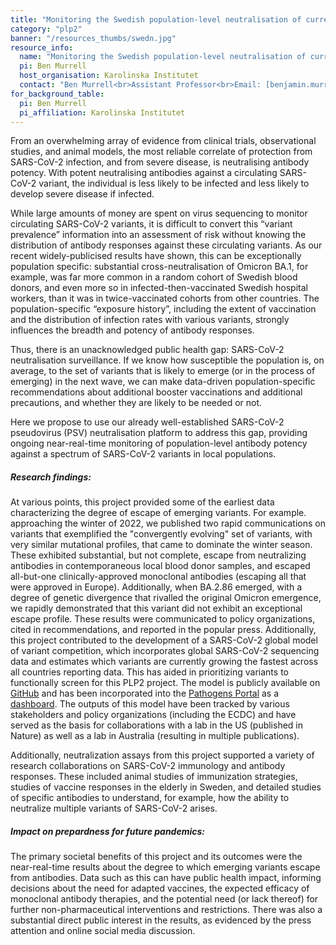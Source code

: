 ```yaml
---
title: "Monitoring the Swedish population-level neutralisation of current and emerging SARS-CoV-2 variants (SwedN)"
category: "plp2"
banner: "/resources_thumbs/swedn.jpg"
resource_info:
  name: "Monitoring the Swedish population-level neutralisation of current and emerging SARS-CoV-2 variants (SwedN)"
  pi: Ben Murrell
  host_organisation: Karolinska Institutet
  contact: "Ben Murrell<br>Assistant Professor<br>Email: [benjamin.murrell@ki.se](mailto:benjamin.murrell@ki.se)"
for_background_table:
  pi: Ben Murrell
  pi_affiliation: Karolinska Institutet
---
```


From an overwhelming array of evidence from clinical trials, observational studies, and animal models, the most reliable correlate of protection from SARS-CoV-2 infection, and from severe disease, is neutralising antibody potency. With potent neutralising antibodies against a circulating SARS-CoV-2 variant, the individual is less likely to be infected and less likely to develop severe disease if infected.

While large amounts of money are spent on virus sequencing to monitor circulating SARS-CoV-2 variants, it is difficult to convert this “variant prevalence” information into an assessment of risk without knowing the distribution of antibody responses against these circulating variants. As our recent widely-publicised results have shown, this can be exceptionally population specific: substantial cross-neutralisation of Omicron BA.1, for example, was far more common in a random cohort of Swedish blood donors, and even more so in infected-then-vaccinated Swedish hospital workers, than it was in twice-vaccinated cohorts from other countries. The population-specific “exposure history”, including the extent of vaccination and the distribution of infection rates with various variants, strongly influences the breadth and potency of antibody responses.

Thus, there is an unacknowledged public health gap: SARS-CoV-2 neutralisation surveillance. If we know how susceptible the population is, on average, to the set of variants that is likely to emerge (or in the process of emerging) in the next wave, we can make data-driven population-specific recommendations about additional booster vaccinations and additional precautions, and whether they are likely to be needed or not.

Here we propose to use our already well-established SARS-CoV-2 pseudovirus (PSV) neutralisation platform to address this gap, providing ongoing near-real-time monitoring of population-level antibody potency against a spectrum of SARS-CoV-2 variants in local populations.

##### Research findings:

At various points, this project provided some of the earliest data characterizing the degree of escape of emerging variants. For example. approaching the winter of 2022, we published two rapid communications on variants that exemplified the "convergently evolving" set of variants, with very similar mutational profiles, that came to dominate the winter season. These exhibited substantial, but not complete, escape from neutralizing antibodies in contemporaneous local blood donor samples, and escaped all-but-one clinically-approved monoclonal antibodies (escaping all that were approved in Europe). Additionally, when BA.2.86 emerged, with a degree of genetic divergence that rivalled the original Omicron emergence, we rapidly demonstrated that this variant did not exhibit an exceptional escape profile. These results were communicated to policy organizations, cited in recommendations, and reported in the popular press.
Additionally, this project contributed to the development of a SARS-CoV-2 global model of variant competition, which incorporates global SARS-CoV-2 sequencing data and estimates which variants are currently growing the fastest across all countries reporting data. This has aided in prioritizing variants to functionally screen for this PLP2 project. The model is publicly available on [GitHub](https://github.com/MurrellGroup/lineages) and has been incorporated into the [Pathogens Portal](https://www.pathogens.se/) as a [dashboard](https://www.pathogens.se/dashboards/lineage_competition/). The outputs of this model have been tracked by various stakeholders and policy organizations (including the ECDC) and have served as the basis for collaborations with a lab in the US (published in Nature) as well as a lab in Australia (resulting in multiple publications).

Additionally, neutralization assays from this project supported a variety of research collaborations on SARS-CoV-2 immunology and antibody responses. These included animal studies of immunization strategies, studies of vaccine responses in the elderly in Sweden, and detailed studies of specific antibodies to understand, for example, how the ability to neutralize multiple variants of SARS-CoV-2 arises.

##### Impact on prepardness for future pandemics:

The primary societal benefits of this project and its outcomes were the near-real-time results about the degree to which emerging variants escape from antibodies. Data such as this can have public health impact, informing decisions about the need for adapted vaccines, the expected efficacy of monoclonal antibody therapies, and the potential need (or lack thereof) for further non-pharmaceutical interventions and restrictions. There was also a substantial direct public interest in the results, as evidenced by the press attention and online social media discussion.